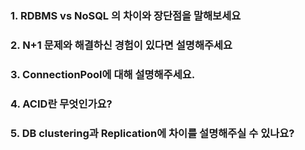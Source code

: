### 1. RDBMS vs NoSQL 의 차이와 장단점을 말해보세요
### 2. N+1 문제와 해결하신 경험이 있다면 설명해주세요
### 3. ConnectionPool에 대해 설명해주세요.
### 4. ACID란 무엇인가요?
### 5. DB clustering과 Replication에 차이를 설명해주실 수 있나요?
